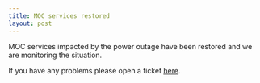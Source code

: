```yaml
---
title: MOC services restored
layout: post
---
```


MOC services impacted by the power outage have been restored and we
are monitoring the situation.

If you have any problems please open a ticket
[here](https://osticket.massopen.cloud).

